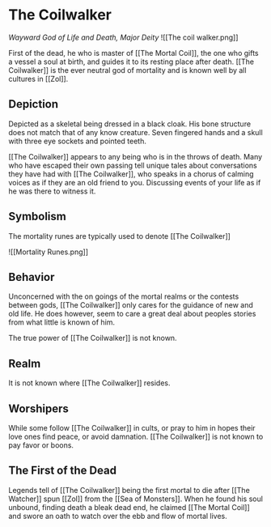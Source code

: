 # The Coilwalker
*Wayward God of Life and Death, Major Deity*
![[The coil walker.png]]

First of the dead, he who is master of [[The Mortal Coil]], the one who gifts a vessel a soul at birth, and guides it to its resting place after death. [[The Coilwalker]] is the ever neutral god of mortality and is known well by all cultures in [[Zol]].

## Depiction
Depicted as a skeletal being dressed in a black cloak. His bone structure does not match that of any know creature. Seven fingered hands and a skull with three eye sockets and pointed teeth.

[[The Coilwalker]] appears to any being who is in the throws of death. Many who have escaped their own passing tell unique tales about conversations they have had with [[The Coilwalker]], who speaks in a chorus of calming voices as if they are an old friend to you. Discussing events of your life as if he was there to witness it.

## Symbolism
The mortality runes are typically used to denote [[The Coilwalker]]

![[Mortality Runes.png]]

## Behavior
Unconcerned with the on goings of the mortal realms or the contests between gods, [[The Coilwalker]] only cares for the guidance of new and old life. He does however, seem to care a great deal about peoples stories from what little is known of him.

The true power of [[The Coilwalker]] is not known.

## Realm
It is not known where [[The Coilwalker]] resides.

## Worshipers
While some follow [[The Coilwalker]] in cults, or pray to him in hopes their love ones find peace, or avoid damnation. [[The Coilwalker]]  is not known to pay favor or boons.

## The First of the Dead
Legends tell of [[The Coilwalker]] being the first mortal to die after [[The Watcher]] spun [[Zol]] from the [[Sea of Monsters]]. When he found his soul unbound, finding death a bleak dead end, he claimed [[The Mortal Coil]] and swore an oath to watch over the ebb and flow of mortal lives.